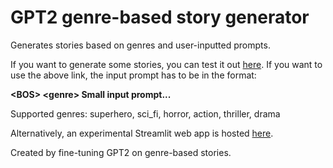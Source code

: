 # GPT2 genre-based story generator

Generates stories based on genres and user-inputted prompts.

If you want to generate some stories, you can test it out [here](https://huggingface.co/pranavpsv/gpt2-genre-story-generator).
If you want to use the above link, the input prompt has to be in the format:

**\<BOS\> \<genre\>  Small input prompt...**

Supported genres: superhero, sci_fi, horror, action, thriller, drama

Alternatively, an experimental Streamlit web app is hosted [here](http://54.173.99.218:8501).

Created by fine-tuning GPT2 on genre-based stories.




